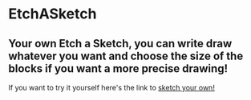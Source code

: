 # EtchASketch

## Your own Etch a Sketch, you can write draw whatever you want and choose the size of the blocks if you want a more precise drawing!

If you want to try it yourself here's the link to [sketch your own!](https://developer.mozilla.org/en-US/docs/Web/HTML)
